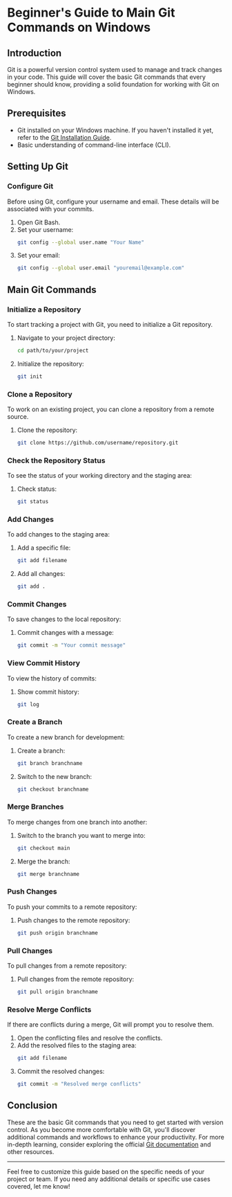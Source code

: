 # Beginner's Guide to Main Git Commands on Windows

## Introduction
Git is a powerful version control system used to manage and track changes in your code. This guide will cover the basic Git commands that every beginner should know, providing a solid foundation for working with Git on Windows.

## Prerequisites
- Git installed on your Windows machine. If you haven't installed it yet, refer to the [Git Installation Guide](#).
- Basic understanding of command-line interface (CLI).

## Setting Up Git

### Configure Git
Before using Git, configure your username and email. These details will be associated with your commits.

1. Open Git Bash.
2. Set your username:
    ```sh
    git config --global user.name "Your Name"
    ```
3. Set your email:
    ```sh
    git config --global user.email "youremail@example.com"
    ```

## Main Git Commands

### Initialize a Repository
To start tracking a project with Git, you need to initialize a Git repository.

1. Navigate to your project directory:
    ```sh
    cd path/to/your/project
    ```
2. Initialize the repository:
    ```sh
    git init
    ```

### Clone a Repository
To work on an existing project, you can clone a repository from a remote source.

1. Clone the repository:
    ```sh
    git clone https://github.com/username/repository.git
    ```

### Check the Repository Status
To see the status of your working directory and the staging area:

1. Check status:
    ```sh
    git status
    ```

### Add Changes
To add changes to the staging area:

1. Add a specific file:
    ```sh
    git add filename
    ```
2. Add all changes:
    ```sh
    git add .
    ```

### Commit Changes
To save changes to the local repository:

1. Commit changes with a message:
    ```sh
    git commit -m "Your commit message"
    ```

### View Commit History
To view the history of commits:

1. Show commit history:
    ```sh
    git log
    ```

### Create a Branch
To create a new branch for development:

1. Create a branch:
    ```sh
    git branch branchname
    ```
2. Switch to the new branch:
    ```sh
    git checkout branchname
    ```

### Merge Branches
To merge changes from one branch into another:

1. Switch to the branch you want to merge into:
    ```sh
    git checkout main
    ```
2. Merge the branch:
    ```sh
    git merge branchname
    ```

### Push Changes
To push your commits to a remote repository:

1. Push changes to the remote repository:
    ```sh
    git push origin branchname
    ```

### Pull Changes
To pull changes from a remote repository:

1. Pull changes from the remote repository:
    ```sh
    git pull origin branchname
    ```

### Resolve Merge Conflicts
If there are conflicts during a merge, Git will prompt you to resolve them.

1. Open the conflicting files and resolve the conflicts.
2. Add the resolved files to the staging area:
    ```sh
    git add filename
    ```
3. Commit the resolved changes:
    ```sh
    git commit -m "Resolved merge conflicts"

## Conclusion
These are the basic Git commands that you need to get started with version control. As you become more comfortable with Git, you'll discover additional commands and workflows to enhance your productivity. For more in-depth learning, consider exploring the official [Git documentation](https://git-scm.com/doc) and other resources.

---

Feel free to customize this guide based on the specific needs of your project or team. If you need any additional details or specific use cases covered, let me know!